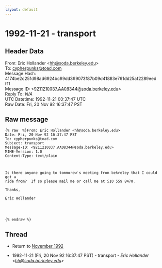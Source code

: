 ```yaml
---
layout: default
---
```


# 1992-11-21 - transport

## Header Data

From: Eric Hollander \<hh@soda.berkeley.edu\><br>
To: cypherpunks@toad.com<br>
Message Hash: 4174be2c251d98ad6924bc99dd399073f87b09d41883e761dd25af2289eedf11<br>
Message ID: \<9211210037.AA08344@soda.berkeley.edu\><br>
Reply To: _N/A_<br>
UTC Datetime: 1992-11-21 00:37:47 UTC<br>
Raw Date: Fri, 20 Nov 92 16:37:47 PST<br>

## Raw message

```
{% raw  %}From: Eric Hollander <hh@soda.berkeley.edu>
Date: Fri, 20 Nov 92 16:37:47 PST
To: cypherpunks@toad.com
Subject: transport
Message-ID: <9211210037.AA08344@soda.berkeley.edu>
MIME-Version: 1.0
Content-Type: text/plain



Is there anyone going to tommorow's meeting from bekreley that I could get a
ride from?  If so please mail me or call me at 510 559 8470.

Thanks,

Eric Hollander




{% endraw %}
```

## Thread

+ Return to [November 1992](/archive/1992/11)

+ 1992-11-21 (Fri, 20 Nov 92 16:37:47 PST) - transport - _Eric Hollander \<hh@soda.berkeley.edu\>_


